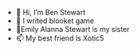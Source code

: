 - 👋 Hi, I’m Ben Stewart
- 👀 I writed blooket game
- 🌱Emily Alanna Stewart is my sister
- 📫 My best friend is Xotic5 

